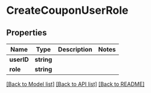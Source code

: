 # CreateCouponUserRole

## Properties
Name | Type | Description | Notes
------------ | ------------- | ------------- | -------------
**userID** | **string** |  | 
**role** | **string** |  | 

[[Back to Model list]](../README.md#documentation-for-models) [[Back to API list]](../README.md#documentation-for-api-endpoints) [[Back to README]](../README.md)


